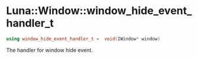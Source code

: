 # Luna::Window::window_hide_event_handler_t

```c++
using window_hide_event_handler_t =  void(IWindow* window)
```

The handler for window hide event. 

